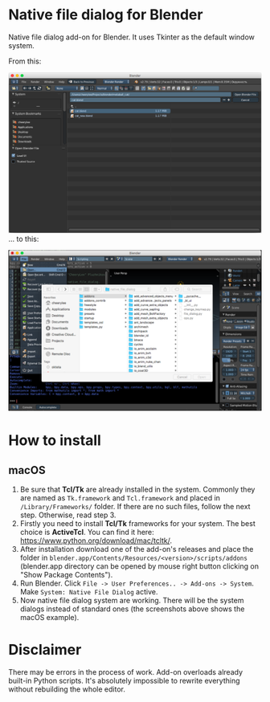 # Native file dialog for Blender

Native file dialog add-on for Blender. It uses Tkinter as the default window system.

From this:

![Screenshot](https://github.com/CheeryLee/blender_native_file_dialog/blob/2.79/data/std_dialog.png "How it was")
... to this:

![Screenshot](https://github.com/CheeryLee/blender_native_file_dialog/blob/2.79/data/native_dialog.png "How it becomes")

# How to install
## macOS
1. Be sure that **Tcl/Tk** are already installed in the system. Commonly they are named as ```Tk.framework``` and ```Tcl.framework``` and placed in ```/Library/Frameworks/``` folder. If there are no such files, follow the next step. Otherwise, read step 3.
2. Firstly you need to install **Tcl/Tk** frameworks for your system. The best choice is **ActiveTcl**. You can find it here: https://www.python.org/download/mac/tcltk/.
3. After installation download one of the add-on's releases and place the folder in ```blender.app/Contents/Resources/<version>/scripts/addons``` (blender.app directory can be opened by mouse right button clicking on "Show Package Contents").
4. Run Blender. Click ```File -> User Preferences.. -> Add-ons -> System```. Make ```System: Native File Dialog``` active.
5. Now native file dialog system are working. There will be the system dialogs instead of standard ones (the screenshots above shows the macOS example).

# Disclaimer
There may be errors in the process of work. Add-on overloads already built-in Python scripts. It's absolutely impossible to rewrite everything without rebuilding the whole editor. 
